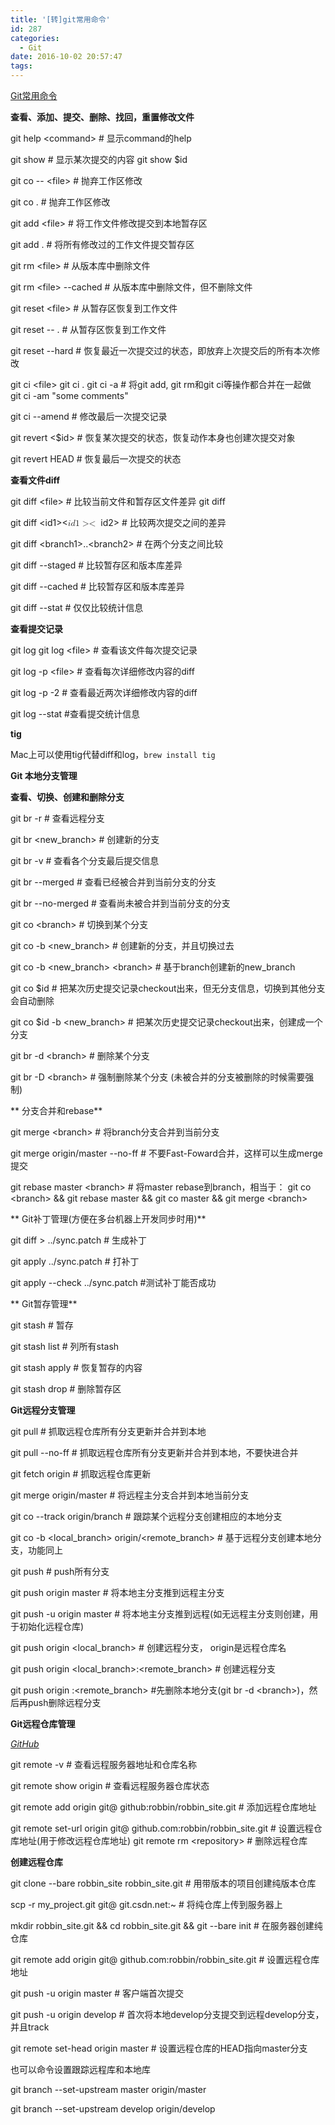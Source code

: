 ```yaml
---
title: '[转]git常用命令'
id: 287
categories:
  - Git
date: 2016-10-02 20:57:47
tags:
---
```


[Git常用命令](http://www.cnblogs.com/vman/articles/Git_cmds.html)
<div class="clear"></div>
<div class="postBody">
<div id="cnblogs_post_body">

**查看、添加、提交、删除、找回，重置修改文件**

git help &lt;command&gt; # 显示command的help

git show # 显示某次提交的内容 git show $id

git co -- &lt;file&gt; # 抛弃工作区修改

git co . # 抛弃工作区修改

git add &lt;file&gt; # 将工作文件修改提交到本地暂存区

git add . # 将所有修改过的工作文件提交暂存区

git rm &lt;file&gt; # 从版本库中删除文件

git rm &lt;file&gt; --cached # 从版本库中删除文件，但不删除文件

git reset &lt;file&gt; # 从暂存区恢复到工作文件

git reset -- . # 从暂存区恢复到工作文件

git reset --hard # 恢复最近一次提交过的状态，即放弃上次提交后的所有本次修改

git ci &lt;file&gt; git ci . git ci -a # 将git add, git rm和git ci等操作都合并在一起做　　　　　　　　　　　　　　　　　　　　　　　　　　　　　　　　　　　　git ci -am "some comments"

git ci --amend # 修改最后一次提交记录

git revert &lt;$id&gt; # 恢复某次提交的状态，恢复动作本身也创建次提交对象

git revert HEAD # 恢复最后一次提交的状态

**查看文件diff**

git diff &lt;file&gt; # 比较当前文件和暂存区文件差异 git diff

git diff &lt;<span id="MathJax-Element-1-Frame" class="MathJax" tabindex="0" data-mathml="&lt;math xmlns=&quot;http://www.w3.org/1998/Math/MathML&quot;&gt;&lt;mi&gt;i&lt;/mi&gt;&lt;mi&gt;d&lt;/mi&gt;&lt;mn&gt;1&lt;/mn&gt;&lt;mo&gt;&amp;gt;&amp;lt;&lt;/mo&gt;&lt;/math&gt;"><span id="MathJax-Span-1" class="math"><span id="MathJax-Span-2" class="mrow"><span id="MathJax-Span-3" class="mi">i</span><span id="MathJax-Span-4" class="mi">d</span><span id="MathJax-Span-5" class="mn">1</span><span id="MathJax-Span-6" class="mo">&gt;&lt;</span></span></span><span class="MJX_Assistive_MathML"><math xmlns="http://www.w3.org/1998/Math/MathML"><mi>i</mi><mi>d</mi><mn>1</mn><mo>&gt;&lt;</mo></math></span></span> id2&gt; # 比较两次提交之间的差异

git diff &lt;branch1&gt;..&lt;branch2&gt; # 在两个分支之间比较

git diff --staged # 比较暂存区和版本库差异

git diff --cached # 比较暂存区和版本库差异

git diff --stat # 仅仅比较统计信息

**查看提交记录**

git log git log &lt;file&gt; # 查看该文件每次提交记录

git log -p &lt;file&gt; # 查看每次详细修改内容的diff

git log -p -2 # 查看最近两次详细修改内容的diff

git log --stat #查看提交统计信息

**tig**

Mac上可以使用tig代替diff和log，`brew install tig`

**Git 本地分支管理**

**查看、切换、创建和删除分支**

git br -r # 查看远程分支

git br &lt;new_branch&gt; # 创建新的分支

git br -v # 查看各个分支最后提交信息

git br --merged # 查看已经被合并到当前分支的分支

git br --no-merged # 查看尚未被合并到当前分支的分支

git co &lt;branch&gt; # 切换到某个分支

git co -b &lt;new_branch&gt; # 创建新的分支，并且切换过去

git co -b &lt;new_branch&gt; &lt;branch&gt; # 基于branch创建新的new_branch

git co $id # 把某次历史提交记录checkout出来，但无分支信息，切换到其他分支会自动删除

git co $id -b &lt;new_branch&gt; # 把某次历史提交记录checkout出来，创建成一个分支

git br -d &lt;branch&gt; # 删除某个分支

git br -D &lt;branch&gt; # 强制删除某个分支 (未被合并的分支被删除的时候需要强制)

** 分支合并和rebase**

git merge &lt;branch&gt; # 将branch分支合并到当前分支

git merge origin/master --no-ff # 不要Fast-Foward合并，这样可以生成merge提交

git rebase master &lt;branch&gt; # 将master rebase到branch，相当于： git co &lt;branch&gt; &amp;&amp; git rebase master &amp;&amp; git co master &amp;&amp; git merge &lt;branch&gt;

** Git补丁管理(方便在多台机器上开发同步时用)**

git diff &gt; ../sync.patch # 生成补丁

git apply ../sync.patch # 打补丁

git apply --check ../sync.patch #测试补丁能否成功

** Git暂存管理**

git stash # 暂存

git stash list # 列所有stash

git stash apply # 恢复暂存的内容

git stash drop # 删除暂存区

**Git远程分支管理**

git pull # 抓取远程仓库所有分支更新并合并到本地

git pull --no-ff # 抓取远程仓库所有分支更新并合并到本地，不要快进合并

git fetch origin # 抓取远程仓库更新

git merge origin/master # 将远程主分支合并到本地当前分支

git co --track origin/branch # 跟踪某个远程分支创建相应的本地分支

git co -b &lt;local_branch&gt; origin/&lt;remote_branch&gt; # 基于远程分支创建本地分支，功能同上

git push # push所有分支

git push origin master # 将本地主分支推到远程主分支

git push -u origin master # 将本地主分支推到远程(如无远程主分支则创建，用于初始化远程仓库)

git push origin &lt;local_branch&gt; # 创建远程分支， origin是远程仓库名

git push origin &lt;local_branch&gt;:&lt;remote_branch&gt; # 创建远程分支

git push origin :&lt;remote_branch&gt; #先删除本地分支(git br -d &lt;branch&gt;)，然后再push删除远程分支

**Git远程仓库管理**

_<span class="wp_keywordlink">[GitHub](http://blog.jobbole.com/6492/ "GitHub如何运作：时间并不决定一切")</span>_

git remote -v # 查看远程服务器地址和仓库名称

git remote show origin # 查看远程服务器仓库状态

git remote add origin git@ github:robbin/robbin_site.git # 添加远程仓库地址

git remote set-url origin git@ github.com:robbin/robbin_site.git # 设置远程仓库地址(用于修改远程仓库地址) git remote rm &lt;repository&gt; # 删除远程仓库

**创建远程仓库**

git clone --bare robbin_site robbin_site.git # 用带版本的项目创建纯版本仓库

scp -r my_project.git git@ git.csdn.net:~ # 将纯仓库上传到服务器上

mkdir robbin_site.git &amp;&amp; cd robbin_site.git &amp;&amp; git --bare init # 在服务器创建纯仓库

git remote add origin git@ github.com:robbin/robbin_site.git # 设置远程仓库地址

git push -u origin master # 客户端首次提交

git push -u origin develop # 首次将本地develop分支提交到远程develop分支，并且track

git remote set-head origin master # 设置远程仓库的HEAD指向master分支

也可以命令设置跟踪远程库和本地库

git branch --set-upstream master origin/master

git branch --set-upstream develop origin/develop

</div>
</div>